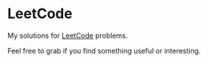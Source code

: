 # LeetCode

My solutions for [LeetCode](https://leetcode.com) problems.

Feel free to grab if you find something useful or interesting.

